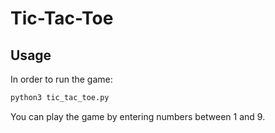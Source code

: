 # Tic-Tac-Toe

## Usage
In order to run the game:

```bash
python3 tic_tac_toe.py
```

You can play the game by entering numbers between 1 and 9.



